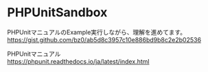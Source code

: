# PHPUnitSandbox

PHPUnitマニュアルのExample実行しながら、理解を進めてます。  
https://gist.github.com/bz0/ab5d8c3957c10e886bd9b8c2e2b02536  

PHPUnitマニュアル  
https://phpunit.readthedocs.io/ja/latest/index.html  
